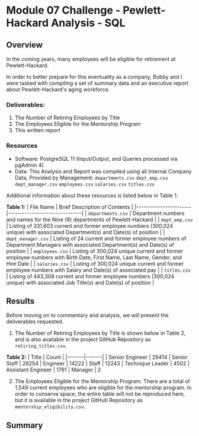 # Module 07 Challenge - Pewlett-Hackard Analysis - SQL

## Overview

In the coming years, many employees will be eligible for retirement at Pewlett-Hackard.

In order to better prepare for this eventuality as a company, Bobby and I were tasked
with compiling a set of summary data and an executive report about Pewlett-Hackard's
aging workforce.

### Deliverables:
1. The Number of Retiring Employees by Title
2. The Employees Eligible for the Mentorship Program
3. This written report

### Resources

- Software: PostgreSQL 11 (Input/Output, and Queries processed via pgAdmin 4)
- Data: This Analysis and Report was compiled using all Internal Company Data, Provided by Management:
	`departments.csv`
	`dept_emp.csv`
	`dept_manager.csv`
	`employees.csv`
	`salaries.csv`
	`titles.csv`

Additional information about these resources is listed below in Table 1.

**Table 1:**
| File Name             | Brief Description of Contents |
|-----------------------|-------------------------------|
| `departments.csv`     | Department numbers and names for the Nine (9) departments of Pewlett-Hackard |
| `dept_emp.csv`        | Listing of 331,603 current and former employee numbers (300,024 unique) with associated Department(s) and Date(s) of position |
| `dept_manager.csv`    | Listing of 24 current and former employee numbers of Department Managers with associated Department(s) and Date(s) of position |
| `employees.csv`       | Listing of 300,024 unique current and former employee numbers with Birth Date, First Name, Last Name, Gender, and Hire Date |
| `salaries.csv`        | Listing of 300,024 unique current and former employee numbers with Salary and Date(s) of associated pay |
| `titles.csv`          | Listing of 443,308 current and former employee numbers (300,024 unique) with associated Job Title(s) and Date(s) of position |

## Results

Before moving on to commentary and analysis, we will present the deliverables requested.

1. The Number of Retiring Employees by Title is shown below in Table 2, and is also available in the project GitHub Repository as `retiring_titles.csv`.

**Table 2:**
| Title | Count |
|-------|-------|
| Senior Engineer | 29414
| Senior Staff | 28254
| Engineer | 14222
| Staff | 12243
| Technique Leader | 4502
| Assistant Engineer | 1761
| Manager | 2

2. The Employees Eligible for the Mentorship Program. There are a total of 1,549 current employees who are eligible for the mentorship program.
In order to conserve space, the entire table will not be reproduced here, but it is available in the project GitHub Repository as `mentorship_eligibility.csv`.


## Summary
